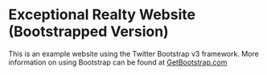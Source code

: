 # Exceptional Realty Website (Bootstrapped Version)

This is an example website using the Twitter Bootstrap v3 framework. More information on using Bootstrap can be found at [GetBootstrap.com](http://getbootstrap.com)